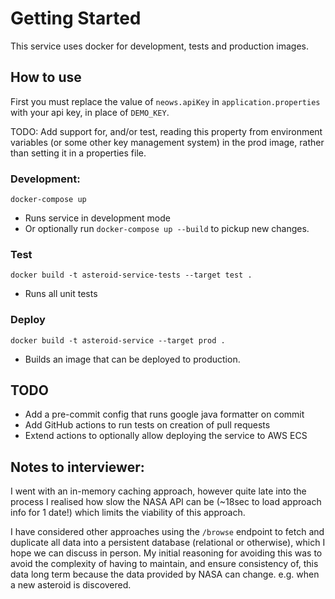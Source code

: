 # Getting Started

This service uses docker for development, tests and production images.

## How to use

First you must replace the value of `neows.apiKey` in `application.properties` with your api key, in place of `DEMO_KEY`.

TODO: Add support for, and/or test, reading this property from environment variables (or some other key management system) in the prod image, rather than setting it in a properties file.

### Development:
`docker-compose up` 
- Runs service in development mode
- Or optionally run `docker-compose up --build` to pickup new changes.

### Test
`docker build -t asteroid-service-tests --target test .` 
- Runs all unit tests

### Deploy
`docker build -t asteroid-service --target prod .`
 - Builds an image that can be deployed to production.

## TODO

- Add a pre-commit config that runs google java formatter on commit
- Add GitHub actions to run tests on creation of pull requests
- Extend actions to optionally allow deploying the service to AWS ECS

## Notes to interviewer:

I went with an in-memory caching approach, however quite late into the process I realised how slow the NASA API can be
(~18sec to load approach info for 1 date!) which limits the viability of this approach.

I have considered other approaches using the `/browse` endpoint to fetch and duplicate all data into a persistent 
database (relational or otherwise), which I hope we can discuss in person. My initial reasoning for avoiding this was to
avoid the complexity of having to maintain, and ensure consistency of, this data long term because the data provided by 
NASA can change. e.g. when a new asteroid is discovered.